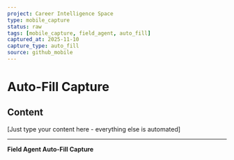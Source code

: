 ```yaml
---
project: Career Intelligence Space
type: mobile_capture
status: raw
tags: [mobile_capture, field_agent, auto_fill]
captured_at: 2025-11-10
capture_type: auto_fill
source: github_mobile
---
```


# Auto-Fill Capture

## Content
[Just type your content here - everything else is automated]

---
**Field Agent Auto-Fill Capture**
